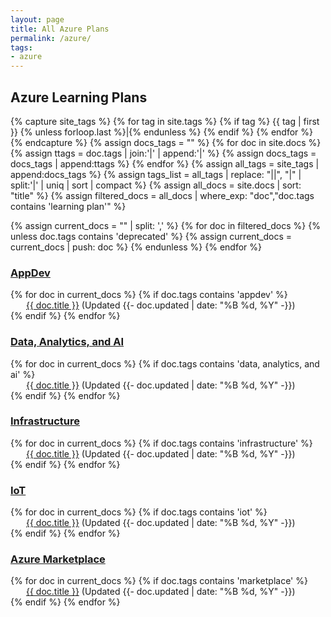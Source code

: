 ```yaml
---
layout: page
title: All Azure Plans
permalink: /azure/
tags:
- azure
---
```


<h2 id="tags-index">Azure Learning Plans</h2>

{% capture site_tags %}
{% for tag in site.tags %}
    {% if tag %}
        {{ tag | first }}
        {% unless forloop.last %}|{% endunless %}
    {% endif %}
{% endfor %}
{% endcapture %}
{% assign docs_tags = "" %}
{% for doc in site.docs %}
    {% assign ttags = doc.tags | join:'|' | append:'|' %}
    {% assign docs_tags = docs_tags | append:ttags %}
{% endfor %}
{% assign all_tags = site_tags | append:docs_tags %}
{% assign tags_list = all_tags | replace: "||", "|" | split:'|' | uniq | sort | compact %}
{% assign all_docs = site.docs | sort: "title" %}
{% assign filtered_docs = all_docs | where_exp: "doc","doc.tags contains 'learning plan'" %}

{% assign current_docs = "" | split: ',' %}
{% for doc in filtered_docs %}
{% unless doc.tags contains 'deprecated' %}
{% assign current_docs = current_docs | push: doc %}
{% endunless %}
{% endfor %}

<h3><a href="{{- site.baseurl -}}/azure/appdev/">AppDev</a></h3>
{% for doc in current_docs %}
{% if doc.tags contains 'appdev' %}
<div class="tag-entry" style="padding-left:25px;">
    <div><a href="{{- site.baseurl -}}{{- doc.url -}}">{{ doc.title }}</a> (Updated <time datetime="{{- doc.updated | date_to_xmlschema -}}"> {{- doc.updated | date: "%B %d, %Y" -}}</time>)</div>
</div>
{% endif %}
{% endfor %}

<h3><a href="{{- site.baseurl -}}/azure/data-analytics-ai/">Data, Analytics, and AI</a></h3>
{% for doc in current_docs %}
{% if doc.tags contains 'data, analytics, and ai' %}
<div class="tag-entry" style="padding-left:25px;">
    <div><a href="{{- site.baseurl -}}{{- doc.url -}}">{{ doc.title }}</a> (Updated <time datetime="{{- doc.updated | date_to_xmlschema -}}"> {{- doc.updated | date: "%B %d, %Y" -}}</time>)</div>
</div>
{% endif %}
{% endfor %}

<h3><a href="{{- site.baseurl -}}/azure/infrastructure/">Infrastructure</a></h3>
{% for doc in current_docs %}
{% if doc.tags contains 'infrastructure' %}
<div class="tag-entry" style="padding-left:25px;">
    <div><a href="{{- site.baseurl -}}{{- doc.url -}}">{{ doc.title }}</a> (Updated <time datetime="{{- doc.updated | date_to_xmlschema -}}"> {{- doc.updated | date: "%B %d, %Y" -}}</time>)</div>
</div>
{% endif %}
{% endfor %}

<h3><a href="{{- site.baseurl -}}/azure/iot/">IoT</a></h3>
{% for doc in current_docs %}
{% if doc.tags contains 'iot' %}
<div class="tag-entry" style="padding-left:25px;">
    <div><a href="{{- site.baseurl -}}{{- doc.url -}}">{{ doc.title }}</a> (Updated <time datetime="{{- doc.updated | date_to_xmlschema -}}"> {{- doc.updated | date: "%B %d, %Y" -}}</time>)</div>
</div>
{% endif %}
{% endfor %}

<h3><a href="{{- site.baseurl -}}/azure/azure-marketplace/">Azure Marketplace</a></h3>
{% for doc in current_docs %}
{% if doc.tags contains 'marketplace' %}
<div class="tag-entry" style="padding-left:25px;">
    <div><a href="{{- site.baseurl -}}{{- doc.url -}}">{{ doc.title }}</a> (Updated <time datetime="{{- doc.updated | date_to_xmlschema -}}"> {{- doc.updated | date: "%B %d, %Y" -}}</time>)</div>
</div>
{% endif %}
{% endfor %}